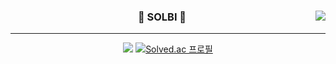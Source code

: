 <div align="center">
  
  <img align="right" src="https://github-readme-stats.vercel.app/api/top-langs/?username=hae-on&theme=dracula&exclude_repo=Computer-Science-Engineering&layout=compact&langs_count=10"/>
  
  ###  🍒 SOLBI 🍒
  
  ---
  
  <a href="https://github.com/hae-on"><img src="https://hits.seeyoufarm.com/api/count/incr/badge.svg?url=https%3A%2F%2Fgithub.com%2Fhae-on&count_bg=%23000000&title_bg=%23000000&icon=github.svg&icon_color=%23E7E7E7&title=GitHub&edge_flat=false)"/></a> 
  [![Solved.ac
프로필](http://mazassumnida.wtf/api/mini/generate_badge?boj=solbi2004)](https://solved.ac/solbi2004)

  <br>
 
</div>

